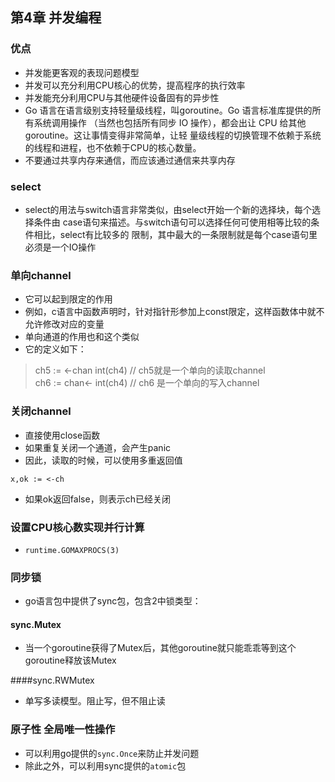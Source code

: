 ## 第4章 并发编程

### 优点
* 并发能更客观的表现问题模型
* 并发可以充分利用CPU核心的优势，提高程序的执行效率
* 并发能充分利用CPU与其他硬件设备固有的异步性
* Go 语言在语言级别支持轻量级线程，叫goroutine。Go 语言标准库提供的所有系统调用操作
  （当然也包括所有同步 IO 操作），都会出让 CPU 给其他goroutine。这让事情变得非常简单，让轻
  量级线程的切换管理不依赖于系统的线程和进程，也不依赖于CPU的核心数量。
* 不要通过共享内存来通信，而应该通过通信来共享内存

### select
* select的用法与switch语言非常类似，由select开始一个新的选择块，每个选择条件由
  case语句来描述。与switch语句可以选择任何可使用相等比较的条件相比，select有比较多的
  限制，其中最大的一条限制就是每个case语句里必须是一个IO操作

### 单向channel
* 它可以起到限定的作用
* 例如，c语言中函数声明时，针对指针形参加上const限定，这样函数体中就不允许修改对应的变量
* 单向通道的作用也和这个类似
* 它的定义如下：
>ch5 := <-chan int(ch4) // ch5就是一个单向的读取channel<br>
 ch6 := chan<- int(ch4) // ch6 是一个单向的写入channel
 
### 关闭channel
* 直接使用close函数
* 如果重复关闭一个通道，会产生panic
* 因此，读取的时候，可以使用多重返回值

```
x,ok := <-ch
```

* 如果ok返回false，则表示ch已经关闭

### 设置CPU核心数实现并行计算
* `runtime.GOMAXPROCS(3)`

### 同步锁
* go语言包中提供了sync包，包含2中锁类型：
#### sync.Mutex
* 当一个goroutine获得了Mutex后，其他goroutine就只能乖乖等到这个goroutine释放该Mutex

####sync.RWMutex
* 单写多读模型。阻止写，但不阻止读

### 原子性 全局唯一性操作
* 可以利用go提供的`sync.Once`来防止并发问题
* 除此之外，可以利用sync提供的`atomic`包










